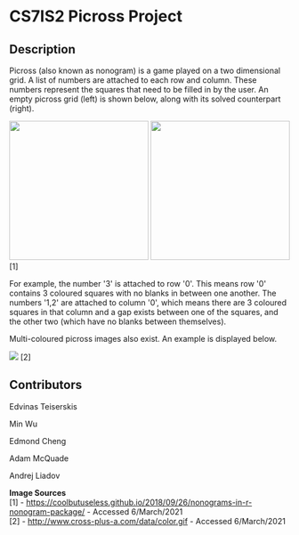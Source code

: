 # CS7IS2 Picross Project

## Description

Picross (also known as nonogram) is a game played on a two dimensional grid. A list of numbers are attached to each row and column. These numbers represent the squares that need to be filled in by the user. An empty picross grid (left) is shown below, along with its solved counterpart (right).

<img src="https://coolbutuseless.github.io/img/nonogram/example-blank.png" width="250" height="250"> <img src="https://coolbutuseless.github.io/img/nonogram/example-solved.png" width="250" height="250"> [1]

For example, the number '3' is attached to row '0'. This means row '0' contains 3 coloured squares with no blanks in between one another. The numbers '1,2' are attached to column '0', which means there are 3 coloured squares in that column and a gap exists between one of the squares, and the other two (which have no blanks between themselves).

Multi-coloured picross images also exist. An example is displayed below.

<img src="http://www.cross-plus-a.com/data/color.gif"> [2]

## Contributors

Edvinas Teiserskis


Min Wu


Edmond Cheng


Adam McQuade


Andrej Liadov

**Image Sources**  
[1] - https://coolbutuseless.github.io/2018/09/26/nonograms-in-r-nonogram-package/ - Accessed 6/March/2021  
[2] - http://www.cross-plus-a.com/data/color.gif - Accessed 6/March/2021
